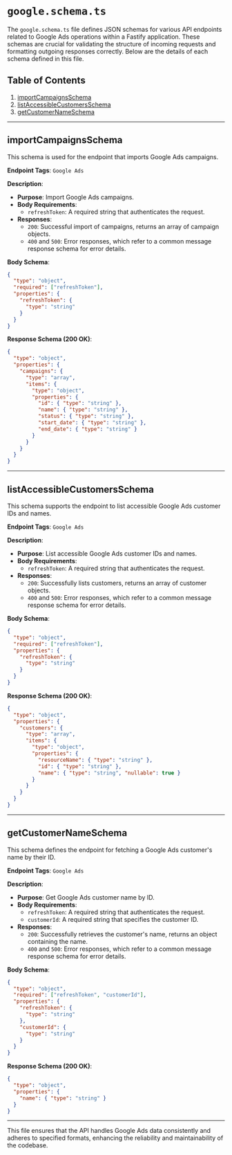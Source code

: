 # `google.schema.ts`

The `google.schema.ts` file defines JSON schemas for various API endpoints related to Google Ads operations within a Fastify application. These schemas are crucial for validating the structure of incoming requests and formatting outgoing responses correctly. Below are the details of each schema defined in this file.

## Table of Contents

1. [importCampaignsSchema](#importcampaignsschema)
2. [listAccessibleCustomersSchema](#listaccessiblecustomersschema)
3. [getCustomerNameSchema](#getcustomernameschema)

---

## importCampaignsSchema

This schema is used for the endpoint that imports Google Ads campaigns.

**Endpoint Tags**: `Google Ads`

**Description**:

- **Purpose**: Import Google Ads campaigns.
- **Body Requirements**:
  - `refreshToken`: A required string that authenticates the request.
- **Responses**:
  - `200`: Successful import of campaigns, returns an array of campaign objects.
  - `400` and `500`: Error responses, which refer to a common message response schema for error details.

**Body Schema**:

```json
{
  "type": "object",
  "required": ["refreshToken"],
  "properties": {
    "refreshToken": {
      "type": "string"
    }
  }
}
```

**Response Schema (200 OK)**:

```json
{
  "type": "object",
  "properties": {
    "campaigns": {
      "type": "array",
      "items": {
        "type": "object",
        "properties": {
          "id": { "type": "string" },
          "name": { "type": "string" },
          "status": { "type": "string" },
          "start_date": { "type": "string" },
          "end_date": { "type": "string" }
        }
      }
    }
  }
}
```

---

## listAccessibleCustomersSchema

This schema supports the endpoint to list accessible Google Ads customer IDs and names.

**Endpoint Tags**: `Google Ads`

**Description**:

- **Purpose**: List accessible Google Ads customer IDs and names.
- **Body Requirements**:
  - `refreshToken`: A required string that authenticates the request.
- **Responses**:
  - `200`: Successfully lists customers, returns an array of customer objects.
  - `400` and `500`: Error responses, which refer to a common message response schema for error details.

**Body Schema**:

```json
{
  "type": "object",
  "required": ["refreshToken"],
  "properties": {
    "refreshToken": {
      "type": "string"
    }
  }
}
```

**Response Schema (200 OK)**:

```json
{
  "type": "object",
  "properties": {
    "customers": {
      "type": "array",
      "items": {
        "type": "object",
        "properties": {
          "resourceName": { "type": "string" },
          "id": { "type": "string" },
          "name": { "type": "string", "nullable": true }
        }
      }
    }
  }
}
```

---

## getCustomerNameSchema

This schema defines the endpoint for fetching a Google Ads customer's name by their ID.

**Endpoint Tags**: `Google Ads`

**Description**:

- **Purpose**: Get Google Ads customer name by ID.
- **Body Requirements**:
  - `refreshToken`: A required string that authenticates the request.
  - `customerId`: A required string that specifies the customer ID.
- **Responses**:
  - `200`: Successfully retrieves the customer's name, returns an object containing the name.
  - `400` and `500`: Error responses, which refer to a common message response schema for error details.

**Body Schema**:

```json
{
  "type": "object",
  "required": ["refreshToken", "customerId"],
  "properties": {
    "refreshToken": {
      "type": "string"
    },
    "customerId": {
      "type": "string"
    }
  }
}
```

**Response Schema (200 OK)**:

```json
{
  "type": "object",
  "properties": {
    "name": { "type": "string" }
  }
}
```

---

This file ensures that the API handles Google Ads data consistently and adheres to specified formats, enhancing the reliability and maintainability of the codebase.
